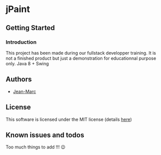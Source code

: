 # jPaint

## Getting Started

### Introduction

This project has been made during our fullstack developper training.
It is not a finished product but just a demonstration for educationnal purpose only.
Java 8 + Swing
 
## Authors
  
 * [Jean-Marc](https://github.com/jmwfr)
   
## License

This software is licensed under the MIT license (details [here](LICENSE.md))

## Known issues and todos

Too much things to add !!! :wink: